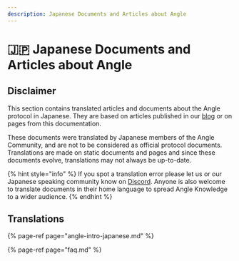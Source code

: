 ```yaml
---
description: Japanese Documents and Articles about Angle
---
```


# 🇯🇵 Japanese Documents and Articles about Angle

## Disclaimer

This section contains translated articles and documents about the Angle protocol in Japanese. They are based on articles published in our [blog](https://blog.angle.money) or on pages from this documentation.

These documents were translated by Japanese members of the Angle Community, and are not to be considered as official protocol documents. Translations are made on static documents and pages and since these documents evolve, translations may not always be up-to-date.

{% hint style="info" %}
If you spot a translation error please let us or our Japanese speaking community know on [Discord](https://discord.gg/kzBp32ZNK7). Anyone is also welcome to translate documents in their home language to spread Angle Knowledge to a wider audience.
{% endhint %}

## Translations

{% page-ref page="angle-intro-japanese.md" %}

{% page-ref page="faq.md" %}
